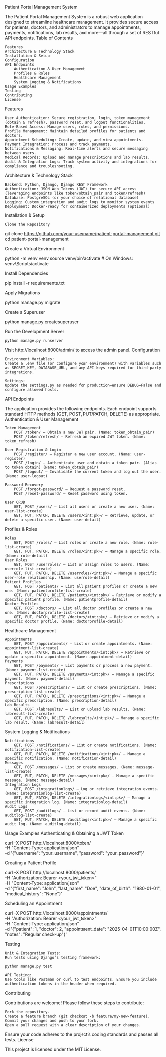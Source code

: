 Patient Portal Management System

The Patient Portal Management System is a robust web application designed to streamline healthcare management. It provides secure access for patients, doctors, and administrators to manage appointments, payments, notifications, lab results, and more—all through a set of RESTful API endpoints.
Table of Contents

    Features
    Architecture & Technology Stack
    Installation & Setup
    Configuration
    API Endpoints
        Authentication & User Management
        Profiles & Roles
        Healthcare Management
        System Logging & Notifications
    Usage Examples
    Testing
    Contributing
    License

Features

    User Authentication: Secure registration, login, token management (obtain & refresh), password reset, and logout functionalities.
    Role-Based Access: Manage users, roles, and permissions.
    Profile Management: Maintain detailed profiles for patients and doctors.
    Appointment Scheduling: Create, update, and view appointments.
    Payment Integration: Process and track payments.
    Notifications & Messaging: Real-time alerts and secure messaging between users.
    Medical Records: Upload and manage prescriptions and lab results.
    Audit & Integration Logs: Track system activity and integrations for compliance and troubleshooting.

Architecture & Technology Stack

    Backend: Python, Django, Django REST Framework
    Authentication: JSON Web Tokens (JWT) for secure API access (leveraging endpoints like token/obtain_pair and token/refresh)
    Database: PostgreSQL (or your choice of relational database)
    Logging: Custom integration and audit logs to monitor system events
    Deployment: Docker-ready for containerized deployments (optional)

Installation & Setup

    Clone the Repository

git clone https://github.com/your-username/patient-portal-management.git
cd patient-portal-management

Create a Virtual Environment

python -m venv venv
source venv/bin/activate  # On Windows: venv\Scripts\activate

Install Dependencies

pip install -r requirements.txt

Apply Migrations

python manage.py migrate

Create a Superuser

python manage.py createsuperuser

Run the Development Server

    python manage.py runserver

Visit http://localhost:8000/admin/ to access the admin panel.
Configuration

    Environment Variables:
    Create a .env file (or configure your environment) with variables such as SECRET_KEY, DATABASE_URL, and any API keys required for third-party integrations.

    Settings:
    Update the settings.py as needed for production—ensure DEBUG=False and configure allowed hosts.

API Endpoints

The application provides the following endpoints. Each endpoint supports standard HTTP methods (GET, POST, PUT/PATCH, DELETE) as appropriate.
Authentication & User Management

    Token Management
        POST /token/ – Obtain a new JWT pair. (Name: token_obtain_pair)
        POST /token/refresh/ – Refresh an expired JWT token. (Name: token_refresh)

    User Registration & Login
        POST /register/ – Register a new user account. (Name: user-register)
        POST /login/ – Authenticate user and obtain a token pair. (Alias to token obtain) (Name: token_obtain_pair)
        POST /logout/ – Invalidate the current token and log out the user. (Name: user-logout)

    Password Recovery
        POST /forgot-password/ – Request a password reset.
        POST /reset-password/ – Reset password using token.

    User CRUD
        GET, POST /users/ – List all users or create a new user. (Name: user-list-create)
        GET, PUT, PATCH, DELETE /users/<int:pk>/ – Retrieve, update, or delete a specific user. (Name: user-detail)

Profiles & Roles

    Roles
        GET, POST /roles/ – List roles or create a new role. (Name: role-list-create)
        GET, PUT, PATCH, DELETE /roles/<int:pk>/ – Manage a specific role. (Name: role-detail)
    User Roles
        GET, POST /userroles/ – List or assign roles to users. (Name: userrole-list-create)
        GET, PUT, PATCH, DELETE /userroles/<int:pk>/ – Manage a specific user-role relationship. (Name: userrole-detail)
    Patient Profiles
        GET, POST /patients/ – List all patient profiles or create a new one. (Name: patientprofile-list-create)
        GET, PUT, PATCH, DELETE /patients/<int:pk>/ – Retrieve or modify a specific patient profile. (Name: patientprofile-detail)
    Doctor Profiles
        GET, POST /doctors/ – List all doctor profiles or create a new one. (Name: doctorprofile-list-create)
        GET, PUT, PATCH, DELETE /doctors/<int:pk>/ – Retrieve or modify a specific doctor profile. (Name: doctorprofile-detail)

Healthcare Management

    Appointments
        GET, POST /appointments/ – List or create appointments. (Name: appointment-list-create)
        GET, PUT, PATCH, DELETE /appointments/<int:pk>/ – Retrieve or update a specific appointment. (Name: appointment-detail)
    Payments
        GET, POST /payments/ – List payments or process a new payment. (Name: payment-list-create)
        GET, PUT, PATCH, DELETE /payments/<int:pk>/ – Manage a specific payment. (Name: payment-detail)
    Prescriptions
        GET, POST /prescriptions/ – List or create prescriptions. (Name: prescription-list-create)
        GET, PUT, PATCH, DELETE /prescriptions/<int:pk>/ – Manage a specific prescription. (Name: prescription-detail)
    Lab Results
        GET, POST /labresults/ – List or upload lab results. (Name: labresult-list-create)
        GET, PUT, PATCH, DELETE /labresults/<int:pk>/ – Manage a specific lab result. (Name: labresult-detail)

System Logging & Notifications

    Notifications
        GET, POST /notifications/ – List or create notifications. (Name: notification-list-create)
        GET, PUT, PATCH, DELETE /notifications/<int:pk>/ – Manage a specific notification. (Name: notification-detail)
    Messages
        GET, POST /messages/ – List or create messages. (Name: message-list-create)
        GET, PUT, PATCH, DELETE /messages/<int:pk>/ – Manage a specific message. (Name: message-detail)
    Integration Logs
        GET, POST /integrationlogs/ – Log or retrieve integration events. (Name: integrationlog-list-create)
        GET, PUT, PATCH, DELETE /integrationlogs/<int:pk>/ – Manage a specific integration log. (Name: integrationlog-detail)
    Audit Logs
        GET, POST /auditlogs/ – List or record audit events. (Name: auditlog-list-create)
        GET, PUT, PATCH, DELETE /auditlogs/<int:pk>/ – Manage a specific audit log. (Name: auditlog-detail)

Usage Examples
Authenticating & Obtaining a JWT Token

curl -X POST http://localhost:8000/token/ \
  -H "Content-Type: application/json" \
  -d '{"username": "your_username", "password": "your_password"}'

Creating a Patient Profile

curl -X POST http://localhost:8000/patients/ \
  -H "Authorization: Bearer <your_jwt_token>" \
  -H "Content-Type: application/json" \
  -d '{"first_name": "John", "last_name": "Doe", "date_of_birth": "1980-01-01", "medical_history": "None"}'

Scheduling an Appointment

curl -X POST http://localhost:8000/appointments/ \
  -H "Authorization: Bearer <your_jwt_token>" \
  -H "Content-Type: application/json" \
  -d '{"patient": 1, "doctor": 2, "appointment_date": "2025-04-01T10:00:00Z", "notes": "Regular check-up"}'

Testing

    Unit & Integration Tests:
    Run tests using Django’s testing framework:

    python manage.py test

    API Testing:
    Use tools like Postman or curl to test endpoints. Ensure you include authentication tokens in the header when required.

Contributing

Contributions are welcome! Please follow these steps to contribute:

    Fork the repository.
    Create a feature branch (git checkout -b feature/my-new-feature).
    Commit your changes and push to your fork.
    Open a pull request with a clear description of your changes.

Ensure your code adheres to the project’s coding standards and passes all tests.
License

This project is licensed under the MIT License.
